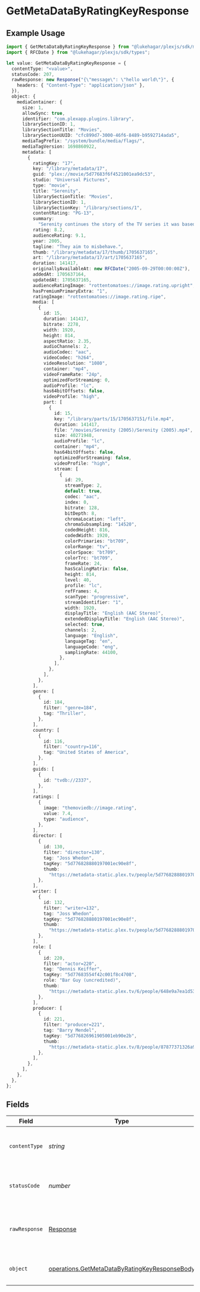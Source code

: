 # GetMetaDataByRatingKeyResponse

## Example Usage

```typescript
import { GetMetaDataByRatingKeyResponse } from "@lukehagar/plexjs/sdk/models/operations";
import { RFCDate } from "@lukehagar/plexjs/sdk/types";

let value: GetMetaDataByRatingKeyResponse = {
  contentType: "<value>",
  statusCode: 207,
  rawResponse: new Response("{\"message\": \"hello world\"}", {
    headers: { "Content-Type": "application/json" },
  }),
  object: {
    mediaContainer: {
      size: 1,
      allowSync: true,
      identifier: "com.plexapp.plugins.library",
      librarySectionID: 1,
      librarySectionTitle: "Movies",
      librarySectionUUID: "cfc899d7-3000-46f6-8489-b9592714ada5",
      mediaTagPrefix: "/system/bundle/media/flags/",
      mediaTagVersion: 1698860922,
      metadata: [
        {
          ratingKey: "17",
          key: "/library/metadata/17",
          guid: "plex://movie/5d77683f6f4521001ea9dc53",
          studio: "Universal Pictures",
          type: "movie",
          title: "Serenity",
          librarySectionTitle: "Movies",
          librarySectionID: 1,
          librarySectionKey: "/library/sections/1",
          contentRating: "PG-13",
          summary:
            "Serenity continues the story of the TV series it was based upon (\"Firefly\"). River Tam had a secret - one in which she's not even aware - so dangerous, no one's safe, as an Alliance operative's sent to capture her, and all others are considered irrelevant to his job.",
          rating: 8.2,
          audienceRating: 9.1,
          year: 2005,
          tagline: "They aim to misbehave.",
          thumb: "/library/metadata/17/thumb/1705637165",
          art: "/library/metadata/17/art/1705637165",
          duration: 141417,
          originallyAvailableAt: new RFCDate("2005-09-29T00:00:00Z"),
          addedAt: 1705637164,
          updatedAt: 1705637165,
          audienceRatingImage: "rottentomatoes://image.rating.upright",
          hasPremiumPrimaryExtra: "1",
          ratingImage: "rottentomatoes://image.rating.ripe",
          media: [
            {
              id: 15,
              duration: 141417,
              bitrate: 2278,
              width: 1920,
              height: 814,
              aspectRatio: 2.35,
              audioChannels: 2,
              audioCodec: "aac",
              videoCodec: "h264",
              videoResolution: "1080",
              container: "mp4",
              videoFrameRate: "24p",
              optimizedForStreaming: 0,
              audioProfile: "lc",
              has64bitOffsets: false,
              videoProfile: "high",
              part: [
                {
                  id: 15,
                  key: "/library/parts/15/1705637151/file.mp4",
                  duration: 141417,
                  file: "/movies/Serenity (2005)/Serenity (2005).mp4",
                  size: 40271948,
                  audioProfile: "lc",
                  container: "mp4",
                  has64bitOffsets: false,
                  optimizedForStreaming: false,
                  videoProfile: "high",
                  stream: [
                    {
                      id: 29,
                      streamType: 2,
                      default: true,
                      codec: "aac",
                      index: 0,
                      bitrate: 128,
                      bitDepth: 8,
                      chromaLocation: "left",
                      chromaSubsampling: "14520",
                      codedHeight: 816,
                      codedWidth: 1920,
                      colorPrimaries: "bt709",
                      colorRange: "tv",
                      colorSpace: "bt709",
                      colorTrc: "bt709",
                      frameRate: 24,
                      hasScalingMatrix: false,
                      height: 814,
                      level: 40,
                      profile: "lc",
                      refFrames: 4,
                      scanType: "progressive",
                      streamIdentifier: "1",
                      width: 1920,
                      displayTitle: "English (AAC Stereo)",
                      extendedDisplayTitle: "English (AAC Stereo)",
                      selected: true,
                      channels: 2,
                      language: "English",
                      languageTag: "en",
                      languageCode: "eng",
                      samplingRate: 44100,
                    },
                  ],
                },
              ],
            },
          ],
          genre: [
            {
              id: 184,
              filter: "genre=184",
              tag: "Thriller",
            },
          ],
          country: [
            {
              id: 116,
              filter: "country=116",
              tag: "United States of America",
            },
          ],
          guids: [
            {
              id: "tvdb://2337",
            },
          ],
          ratings: [
            {
              image: "themoviedb://image.rating",
              value: 7.4,
              type: "audience",
            },
          ],
          director: [
            {
              id: 130,
              filter: "director=130",
              tag: "Joss Whedon",
              tagKey: "5d776828880197001ec90e8f",
              thumb:
                "https://metadata-static.plex.tv/people/5d776828880197001ec90e8f.jpg",
            },
          ],
          writer: [
            {
              id: 132,
              filter: "writer=132",
              tag: "Joss Whedon",
              tagKey: "5d776828880197001ec90e8f",
              thumb:
                "https://metadata-static.plex.tv/people/5d776828880197001ec90e8f.jpg",
            },
          ],
          role: [
            {
              id: 220,
              filter: "actor=220",
              tag: "Dennis Keiffer",
              tagKey: "5d77683554f42c001f8c4708",
              role: "Bar Guy (uncredited)",
              thumb:
                "https://metadata-static.plex.tv/6/people/648e9a7ea1d537bccfcd7615134b78ce.jpg",
            },
          ],
          producer: [
            {
              id: 221,
              filter: "producer=221",
              tag: "Barry Mendel",
              tagKey: "5d776826961905001eb90e2b",
              thumb:
                "https://metadata-static.plex.tv/8/people/87877371326a964634d18556d94547e1.jpg",
            },
          ],
        },
      ],
    },
  },
};
```

## Fields

| Field                                                                                                                 | Type                                                                                                                  | Required                                                                                                              | Description                                                                                                           |
| --------------------------------------------------------------------------------------------------------------------- | --------------------------------------------------------------------------------------------------------------------- | --------------------------------------------------------------------------------------------------------------------- | --------------------------------------------------------------------------------------------------------------------- |
| `contentType`                                                                                                         | *string*                                                                                                              | :heavy_check_mark:                                                                                                    | HTTP response content type for this operation                                                                         |
| `statusCode`                                                                                                          | *number*                                                                                                              | :heavy_check_mark:                                                                                                    | HTTP response status code for this operation                                                                          |
| `rawResponse`                                                                                                         | [Response](https://developer.mozilla.org/en-US/docs/Web/API/Response)                                                 | :heavy_check_mark:                                                                                                    | Raw HTTP response; suitable for custom response parsing                                                               |
| `object`                                                                                                              | [operations.GetMetaDataByRatingKeyResponseBody](../../../sdk/models/operations/getmetadatabyratingkeyresponsebody.md) | :heavy_minus_sign:                                                                                                    | The metadata of the library item.                                                                                     |